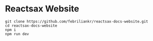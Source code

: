 # Reactsax Website

```
git clone https://github.com/febriliankr/reactsax-docs-website.git
cd reactsax-docs-website
npm i
npm run dev
```

